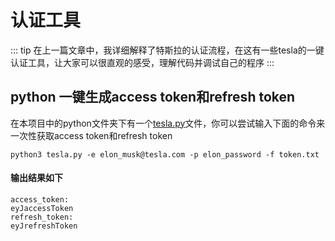 # 认证工具
::: tip
在上一篇文章中，我详细解释了特斯拉的认证流程，在这有一些tesla的一键认证工具，让大家可以很直观的感受，理解代码并调试自己的程序
:::
## python 一键生成access token和refresh token
在本项目中的python文件夹下有一个<a href="https://raw.githubusercontent.com/dongfangzan/tesla-java-sdk/master/python/tesla.py" target="_blank">tesla.py</a>文件，你可以尝试输入下面的命令来一次性获取access token和refresh token
```pthon
python3 tesla.py -e elon_musk@tesla.com -p elon_password -f token.txt
```
#### 输出结果如下
```
access_token:
eyJaccessToken
refresh_token:
eyJrefreshToken
```